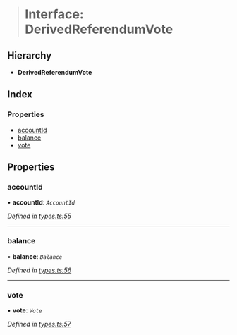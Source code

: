 > # Interface: DerivedReferendumVote

## Hierarchy

* **DerivedReferendumVote**

## Index

### Properties

* [accountId](_types_.derivedreferendumvote.md#accountid)
* [balance](_types_.derivedreferendumvote.md#balance)
* [vote](_types_.derivedreferendumvote.md#vote)

## Properties

###  accountId

• **accountId**: *`AccountId`*

*Defined in [types.ts:55](https://github.com/polkadot-js/api/blob/8da5261/packages/api-derive/src/types.ts#L55)*

___

###  balance

• **balance**: *`Balance`*

*Defined in [types.ts:56](https://github.com/polkadot-js/api/blob/8da5261/packages/api-derive/src/types.ts#L56)*

___

###  vote

• **vote**: *`Vote`*

*Defined in [types.ts:57](https://github.com/polkadot-js/api/blob/8da5261/packages/api-derive/src/types.ts#L57)*